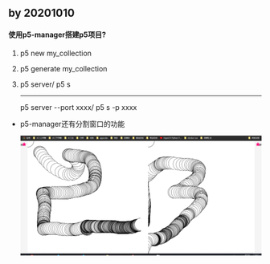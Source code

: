## by 20201010

#### 使用p5-manager搭建p5项目?

1. p5 new my_collection

2. p5 generate my_collection

3. p5 server/ p5 s

   ------

   p5 server --port   xxxx/ p5 s -p xxxx

- p5-manager还有分割窗口的功能

  ![image-20201010215214963](readme.assets/image-20201010215214963.png)





